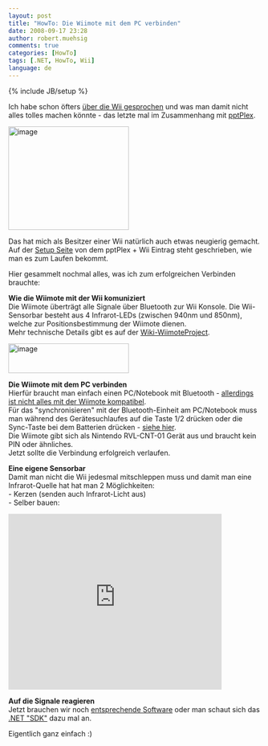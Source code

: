 ```yaml
---
layout: post
title: "HowTo: Die Wiimote mit dem PC verbinden"
date: 2008-09-17 23:28
author: robert.muehsig
comments: true
categories: [HowTo]
tags: [.NET, HowTo, Wii]
language: de
---
```

{% include JB/setup %}
<p>Ich habe schon öfters <a href="{{BASE_PATH}}/?s=wii">über die Wii gesprochen</a> und was man damit nicht alles tolles machen könnte - das letzte mal im Zusammenhang mit <a href="{{BASE_PATH}}/2008/09/15/wii-pptplex-eine-etwas-andere-steuerung-in-einer-etwas-anderen-prsentationsart/">pptPlex</a>.</p> <p><a href="{{BASE_PATH}}/assets/wp-images-de/image542.png"><img style="border-top-width: 0px; border-left-width: 0px; border-bottom-width: 0px; border-right-width: 0px" height="206" alt="image" src="{{BASE_PATH}}/assets/wp-images-de/image-thumb520.png" width="240" border="0"></a></p> <p>Das hat mich als Besitzer einer Wii natürlich auch etwas neugierig gemacht. Auf der <a href="http://www.officelabs.com/projects/pptPlex/Pages/wii_controller_setup.aspx">Setup Seite</a> von dem pptPlex + Wii Eintrag steht geschrieben, wie man es zum Laufen bekommt.</p> <p>Hier gesammelt nochmal alles, was ich zum erfolgreichen Verbinden brauchte:</p> <p><strong>Wie die Wiimote mit der Wii komuniziert<br></strong>Die Wiimote überträgt alle Signale über Bluetooth zur Wii Konsole. Die Wii-Sensorbar besteht aus 4 Infrarot-LEDs (zwischen 940nm und 850nm), welche zur Positionsbestimmung der Wiimote dienen.<br>Mehr technische Details gibt es auf der <a href="http://wiki.wiimoteproject.com/">Wiki-WiimoteProject</a>.</p> <p><a href="{{BASE_PATH}}/assets/wp-images-de/image543.png"><img style="border-top-width: 0px; border-left-width: 0px; border-bottom-width: 0px; border-right-width: 0px" height="59" alt="image" src="{{BASE_PATH}}/assets/wp-images-de/image-thumb521.png" width="240" border="0"></a></p> <p><strong>Die Wiimote mit dem PC verbinden<br></strong>Hierfür braucht man einfach einen PC/Notebook mit Bluetooth - <a href="http://www.wiili.org/index.php/Compatible_Bluetooth_Devices">allerdings ist nicht alles mit der Wiimote kompatibel</a>.<br>Für das "synchronisieren" mit der Bluetooth-Einheit am PC/Notebook muss man während des Gerätesuchlaufes auf die Taste 1/2 drücken oder die Sync-Taste bei dem Batterien drücken - <a href="http://wiki.wiimoteproject.com/Connecting">siehe hier</a>.<br>Die Wiimote gibt sich als Nintendo RVL-CNT-01 Gerät aus und braucht kein PIN oder ähnliches. <br>Jetzt sollte die Verbindung erfolgreich verlaufen.</p> <p><strong>Eine eigene Sensorbar</strong><br>Damit man nicht die Wii jedesmal mitschleppen muss und damit man eine Infrarot-Quelle hat hat man 2 Möglichkeiten:<br>- Kerzen (senden auch Infrarot-Licht aus)<br>- Selber bauen:</p> <div class="wlWriterSmartContent" id="scid:5737277B-5D6D-4f48-ABFC-DD9C333F4C5D:fcd145c5-935f-47f2-b866-b4eb4f604b92" style="padding-right: 0px; display: inline; padding-left: 0px; padding-bottom: 0px; margin: 0px; padding-top: 0px"> <div id="8a54e58f-69ea-4c12-bdec-c59b754d4f34" style="padding-right: 0px; display: inline; padding-left: 0px; padding-bottom: 0px; margin: 0px; padding-top: 0px"> <div><embed src="http://www.youtube.com/v/hdxJt9UNqxE" width="425" height="350" type="application/x-shockwave-flash" wmode="transparent"></embed></div></div></div> <p><strong>Auf die Signale reagieren<br></strong>Jetzt brauchen wir noch <a href="http://www.circuitdb.com/articles/7/2">entsprechende Software</a> oder man schaut sich das <a href="http://www.codeplex.com/WiimoteLib">.NET "SDK"</a> dazu mal an.</p> <p>Eigentlich ganz einfach :)</p>
